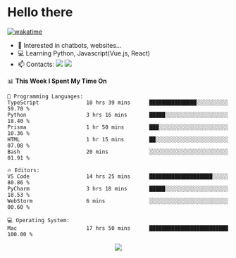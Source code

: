 # Hello there

[![wakatime](https://wakatime.com/badge/user/018bd4cf-9224-4729-b4f3-31fc6a93ca34.svg)](https://wakatime.com/@flamescoder)

- 👀 Interested in chatbots, websites...
- 💻 Learning Python, Javascript(Vue.js, React)
- 📫 Contacts: <a href="https://t.me/FlameCoder0_0" target="_blank"><img src="https://img.shields.io/badge/telegram-0088cc?logo=telegram&logoColor=white"/></a> <a href="https://discord.gg/3wt8QRndjm" target="_blank"><img src="https://img.shields.io/badge/discord-5865F2?logo=discord&logoColor=white"/></a>

<!--START_SECTION:waka-->
📊 **This Week I Spent My Time On** 

```text
💬 Programming Languages: 
TypeScript               10 hrs 39 mins      ███████████████░░░░░░░░░░   59.70 % 
Python                   3 hrs 16 mins       █████░░░░░░░░░░░░░░░░░░░░   18.40 % 
Prisma                   1 hr 50 mins        ███░░░░░░░░░░░░░░░░░░░░░░   10.36 % 
HTML                     1 hr 15 mins        ██░░░░░░░░░░░░░░░░░░░░░░░   07.08 % 
Bash                     20 mins             ░░░░░░░░░░░░░░░░░░░░░░░░░   01.91 % 

🔥 Editors: 
VS Code                  14 hrs 25 mins      ████████████████████░░░░░   80.86 % 
PyCharm                  3 hrs 18 mins       █████░░░░░░░░░░░░░░░░░░░░   18.53 % 
WebStorm                 6 mins              ░░░░░░░░░░░░░░░░░░░░░░░░░   00.60 % 

💻 Operating System: 
Mac                      17 hrs 50 mins      █████████████████████████   100.00 % 
```


<!--END_SECTION:waka-->

<div align="center">
  <img src="https://komarev.com/ghpvc/?username=FlamesC0der&style=flat-square&color=red"/>
</div>
